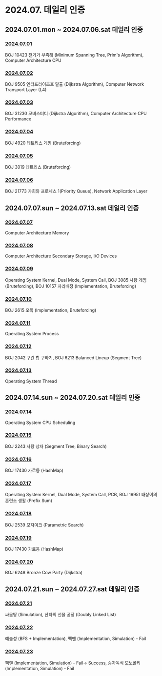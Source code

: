 # 2024.07. 데일리 인증

## 2024.07.01.mon ~ 2024.07.06.sat 데일리 인증

### [2024.07.01](https://github.com/jwelyl/daily_certification/blob/main/2024/07/01/24_07_01_daily_certification.md)
BOJ 10423 전기가 부족해 (Minimum Spanning Tree, Prim's Algorithm), Computer Architecture CPU

### [2024.07.02](https://github.com/jwelyl/daily_certification/blob/main/2024/07/02/24_07_02_daily_certification.md)
BOJ 9505 엔터프라이즈호 탈출 (Dijkstra Algorithm), Computer Network Transport Layer (L4)

### [2024.07.03](https://github.com/jwelyl/daily_certification/blob/main/2024/07/03/24_07_03_daily_certification.md)
BOJ 31230 모비스터디 (Dijkstra Algorithm), Computer Architecture CPU Performance

### [2024.07.04](https://github.com/jwelyl/daily_certification/blob/main/2024/07/04/24_07_04_daily_certification.md)
BOJ 4920 테트리스 게임 (Bruteforcing)

### [2024.07.05](https://github.com/jwelyl/daily_certification/blob/main/2024/07/05/24_07_05_daily_certification.md)
BOJ 3019 테트리스 (Bruteforcing)

### [2024.07.06](https://github.com/jwelyl/daily_certification/blob/main/2024/07/06/24_07_06_daily_certification.md)
BOJ 21773 가희와 프로세스 1(Priority Queue), Network Application Layer

## 2024.07.07.sun ~ 2024.07.13.sat 데일리 인증

### [2024.07.07](https://github.com/jwelyl/daily_certification/blob/main/2024/07/07/24_07_07_daily_certification.md)
Computer Architecture Memory

### [2024.07.08](https://github.com/jwelyl/daily_certification/blob/main/2024/07/08/24_07_08_daily_certification.md)
Computer Architecture Secondary Storage, I/O Devices

### [2024.07.09](https://github.com/jwelyl/daily_certification/blob/main/2024/07/09/24_07_09_daily_certification.md)
Operating System Kernel, Dual Mode, System Call, BOJ 3085 사탕 게임 (Bruteforcing), BOJ 10157 자리배정 (Implementation, Bruteforcing)

### [2024.07.10](https://github.com/jwelyl/daily_certification/blob/main/2024/07/10/24_07_10_daily_certification.md)
BOJ 2615 오목 (Implementation, Bruteforcing)

### [2024.07.11](https://github.com/jwelyl/daily_certification/blob/main/2024/07/11/24_07_11_daily_certification.md)
Operating System Process

### [2024.07.12](https://github.com/jwelyl/daily_certification/blob/main/2024/07/121/24_07_12_daily_certification.md)
BOJ 2042 구간 합 구하기, BOJ 6213 Balanced Lineup (Segment Tree)

### [2024.07.13](https://github.com/jwelyl/daily_certification/blob/main/2024/07/13/24_07_13_daily_certification.md)
Operating System Thread

## 2024.07.14.sun ~ 2024.07.20.sat 데일리 인증

### [2024.07.14](https://github.com/jwelyl/daily_certification/blob/main/2024/07/14/24_07_14_daily_certification.md)
Operating System CPU Scheduling

### [2024.07.15](https://github.com/jwelyl/daily_certification/blob/main/2024/07/15/24_07_15_daily_certification.md)
BOJ 2243 사탕 상자 (Segment Tree, Binary Search)

### [2024.07.16](https://github.com/jwelyl/daily_certification/blob/main/2024/07/16/24_07_16_daily_certification.md)
BOJ 17430 가로등 (HashMap)

### [2024.07.17](https://github.com/jwelyl/daily_certification/blob/main/2024/07/17/24_07_17_daily_certification.md)
Operating System Kernel, Dual Mode, System Call, PCB, BOJ 19951 태상이의 훈련소 생활 (Prefix Sum)

### [2024.07.18](https://github.com/jwelyl/daily_certification/blob/main/2024/07/18/24_07_18_daily_certification.md)
BOJ 2539 모자이크 (Parametric Search)

### [2024.07.19](https://github.com/jwelyl/daily_certification/blob/main/2024/07/19/24_07_19_daily_certification.md)
BOJ 17430 가로등 (HashMap)

### [2024.07.20](https://github.com/jwelyl/daily_certification/blob/main/2024/07/20/24_07_20_daily_certification.md)
BOJ 6248 Bronze Cow Party (Dijkstra)

## 2024.07.21.sun ~ 2024.07.27.sat 데일리 인증

### [2024.07.21](https://github.com/jwelyl/daily_certification/blob/main/2024/07/21/24_07_21_daily_certification.md)
싸움땅 (Simulation), 산타의 선물 공장 (Doubly Linked List)

### [2024.07.22](https://github.com/jwelyl/daily_certification/blob/main/2024/07/22/24_07_22_daily_certification.md)
예술성 (BFS + Implementation), 팩맨 (Implementation, Simulation) - Fail

### [2024.07.23](https://github.com/jwelyl/daily_certification/blob/main/2024/07/23/24_07_23_daily_certification.md)
팩맨 (Implementation, Simulation) - Fail-> Success, 승자독식 모노폴리 (Implementation, Simulation) - Fail